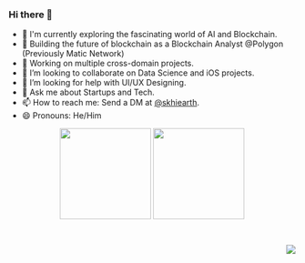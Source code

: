 ### Hi there 👋

- 🔭 I'm currently exploring the fascinating world of AI and Blockchain.
- 📆 Building the future of blockchain as a Blockchain Analyst @Polygon (Previously Matic Network)
- 🌱 Working on multiple cross-domain projects.
- 👯 I’m looking to collaborate on Data Science and iOS projects.
- 🤔 I’m looking for help with UI/UX Designing.
- 💬 Ask me about Startups and Tech.
- 📫 How to reach me: Send a DM at [@skhiearth](https://www.linkedin.com/in/skhiearth).
- 😄 Pronouns: He/Him

<p align=center>
    <img height=160 align="center" src="https://github-readme-stats.vercel.app/api?username=skhiearth&show_icons=true&theme=gruvbox">
    <img height=160 align="center" src="https://github-readme-stats.vercel.app/api/top-langs/?username=skhiearth&layout=compact&theme=gruvbox">
</p>

<br><p align="right">![](https://visitor-badge.laobi.icu/badge?page_id=skhiearth.skhiearth)<br>
  

